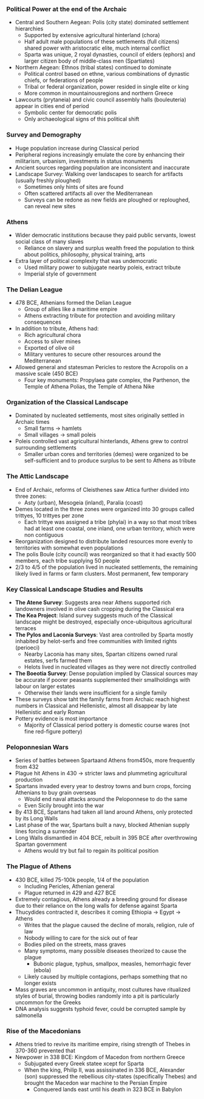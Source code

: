 ### Political Power at the end of the Archaic
 - Central and Southern Aegean: Polis (city state) dominated settlement hierarchies
	 - Supported by extensive agricultural hinterland (chora)
	 - Half adult male populations of these settlements (full citizens) shared power with aristocratic elite, much internal conflict
	 - Sparta was unique, 2 royal dynasties, council of elders (ephors) and larger citizen body of middle-class men (Spartiates)
 - Northern Aegean: Ethnos (tribal states) continued to dominate
	 - Political control based on ethne, various combinations of dynastic chiefs, or federations of people
	 - Tribal or federal organization, power resided in single elite or king
	 - More common in mountainousregions and northern Greece
 - Lawcourts (prytaneia) and civic council assembly halls (bouleuteria) appear in cities end of period
	 - Symbolic center for democratic polis
	 - Only archaeological signs of this political shift

### Survey and Demography
 - Huge population increase during Classical period
 - Peripheral regions increasingly emulate the core by enhancing their militarism, urbanism, investments in status monuments
 - Ancient sources regarding population are inconsistent and inaccurate
 - Landscape Survey: Walking over landscapes to search for artifacts (usually freshly ploughed)
	 - Sometimes only hints of sites are found
	 - Often scattered artifacts all over the Mediterranean
	 - Surveys can be redone as new fields are ploughed or reploughed, can reveal new sites

### Athens
 - Wider democratic institutions because they paid public servants, lowest social class of many slaves
	 - Reliance on slavery and surplus wealth freed the population to think about politics, philosophy, physical training, arts
 - Extra layer of political complexity that was undemocratic
	 - Used military power to subjugate nearby poleis, extract tribute
	 - Imperial style of government

### The Delian League
 - 478 BCE, Athenians formed the Delian League
	 - Group of allies like a maritime empire
	 - Athens extracting tribute for protection and avoiding military consequences
 - In addition to tribute, Athens had:
	 - Rich agricultural chora
	 - Access to silver mines
	 - Exported of olive oil
	 - Military ventures to secure other resources around the Mediterranean
 - Allowed general and statesman Pericles to restore the Acropolis on a massive scale (450 BCE)
	 - Four key monuments: Propylaea gate complex, the Parthenon, the Temple of Athena Polias, the Temple of Athena Nike

### Organization of the Classical Landscape
 - Dominated by nucleated settlements, most sites originally settled in Archaic times
	 - Small farms -> hamlets
	 - Small villages -> small poleis
 - Poleis controlled vast agricultural hinterlands, Athens grew to control surrounding settlements
	 - Smaller urban cores and territories (demes) were organized to be self-sufficient and to produce surplus to be sent to Athens as tribute

### The Attic Landscape
 - End of Archaic, reforms of Cleisthenes saw Attica further divided into three zones:
	 - Asty (urban), Mesogeia (inland), Paralia (coast)
 - Demes located in the three zones were organized into 30 groups called trittyes, 10 trittyes per zone
	 - Each trittye was assigned a tribe (phylai) in a way so that most tribes had at least one coastal, one inland, one urban territory, which were non contiguous
 - Reorganization designed to distribute landed resources more evenly to territories with somewhat even populations
 - The polis Boule (city council) was reorganized so that it had exactly 500 members, each tribe supplying 50 people
 - 2/3 to 4/5 of the population lived in  nucleated settlements, the remaining likely lived in farms or farm clusters. Most permanent, few temporary

### Key Classical Landscape Studies and Results
 - **The Atene Survey**: Suggests area near Athens supported rich landowners involved in olive cash cropping during the Classical era
 - **The Kea Project**: Island survey suggests much of the Classical landscape might be destroyed, especially once-ubiquitous agricultural terraces
 - **The Pylos and Laconia Surveys**: Vast area controlled by Sparta mostly inhabited by helot-serfs and free communities with limited rights (perioeci)
	 - Nearby Laconia has many sites, Spartan citizens owned rural estates, serfs farmed them
	 - Helots lived in nucleated villages as they were not directly controlled
 - **The Boeotia Survey**: Dense population implied by Classical sources may be accurate if poorer peasants supplemented their smallholdings with labour on larger estates
	 - Otherwise their lands were insufficient for a single family
 - These surveys show taht the family farms from Archaic reach highest numbers in Classical and Hellenistic, almost all disappear by late Hellenistic and early Roman
 - Pottery evidence is most importance
	 - Majority of Classical period pottery is domestic course wares (not fine red-figure pottery)

### Peloponnesian Wars
 - Series of battles between Spartaand Athens from450s, more frequently from 432
 - Plague hit Athens in 430 -> stricter laws and plummeting agricultural production
 - Spartans invaded every year to destroy towns and burn crops, forcing Athenians to buy grain overseas
	 - Would end naval attacks around the Peloponnese to do the same
	 - Even Sicily brought into the war
 - By 413 BCE, Spartans had taken all land around Athens, only protected by its Long Walls
 - Last phase of the war, Spartans built a navy, blocked Athenian supply lines forcing a surrender
 - Long Walls dismantled in 404 BCE, rebuilt in 395 BCE after overthrowing Spartan government
	 - Athens would try but fail to regain its political position

### The Plague of Athens
 - 430 BCE, killed 75-100k people, 1/4 of the population
	 - Including Pericles, Athenian general
	 - Plague returned in 429 and 427 BCE
 - Extremely contagious, Athens already a breeding ground for disease due to their reliance on the long walls for defense against Sparta
 - Thucydides contracted it, describes it coming Ethiopia -> Egypt -> Athens
	 - Writes that the plague caused the decline of morals, religion, rule of law
	 - Nobody willing to care for the sick out of fear
	 - Bodies piled on the streets, mass graves
	 - Many symptoms, many possible diseases theorized to cause the plague
		 - Bubonic plague, typhus, smallpox, measles, hemorrhagic fever (ebola)
	 - Likely caused by multiple contagions, perhaps something that no longer exists
 - Mass graves are uncommon in antiquity, most cultures have ritualized styles of burial, throwing bodies randomly into a pit is particularly uncommon for the Greeks
 - DNA analysis suggests typhoid fever, could be corrupted sample by salmonella

### Rise of the Macedonians
 - Athens tried to revive its maritime empire, rising strength of Thebes in 370-360 prevented that
 - Newpower in 338 BCE: Kingdom of Macedon from northern Greece
	 - Subjugated every Greek statee xcept for Sparta
	 - When the king, Philip II, was assissinated in 336 BCE, Alexander (son) suppressed the rebellious city-states (specifically Thebes) and brought the Macedon war machine to the Persian Empire
		 - Conquered lands east until his death in 323 BCE in Babylon
